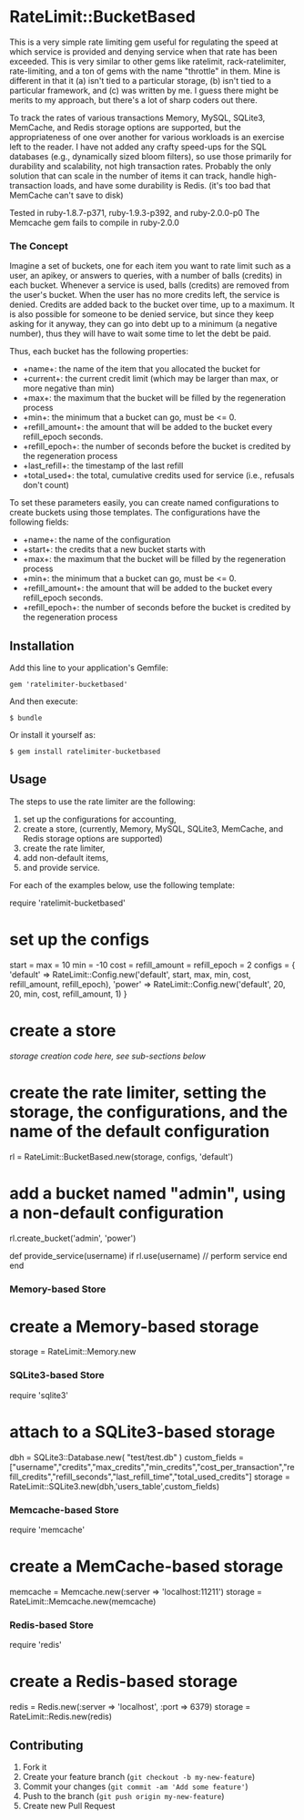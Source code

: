 # RateLimit::BucketBased

This is a very simple rate limiting gem useful for regulating the speed at which service is provided and denying service when that rate has been exceeded.  This is very similar to other gems like ratelimit, rack-ratelimiter, rate-limiting, and a ton of gems with the name "throttle" in them.  Mine is different in that it (a) isn't tied to a particular storage, (b) isn't tied to a particular framework, and (c) was written by me.  I guess there might be merits to my approach, but there's a lot of sharp coders out there.

To track the rates of various transactions Memory, MySQL, SQLite3, MemCache, and Redis storage options are supported, but the appropriateness of one over another for various workloads is an exercise left to the reader. I have not added any crafty speed-ups for the SQL databases (e.g., dynamically sized bloom filters), so use those primarily for durability and scalability, not high transaction rates.  Probably the only solution that can scale in the number of items it can track, handle high-transaction loads, and have some durability is Redis.  (it's too bad that MemCache can't save to disk)

Tested in ruby-1.8.7-p371, ruby-1.9.3-p392, and ruby-2.0.0-p0
The Memcache gem fails to compile in ruby-2.0.0

### The Concept

Imagine a set of buckets, one for each item you want to rate limit such as a user, an apikey, or answers to queries, with a number of balls (credits) in each bucket.  Whenever a service is used, balls (credits) are removed from the user's bucket.  When the user has no more credits left, the service is denied.  Credits are added back to the bucket over time, up to a maximum.  It is also possible for someone to be denied service, but since they keep asking for it anyway, they can go into debt up to a minimum (a negative number), thus they will have to wait some time to let the debt be paid.

Thus, each bucket has the following properties:
* +name+: the name of the item that you allocated the bucket for
* +current+: the current credit limit (which may be larger than max, or more negative than min)
* +max+: the maximum that the bucket will be filled by the regeneration process
* +min+: the minimum that a bucket can go, must be <= 0.
* +refill_amount+: the amount that will be added to the bucket every refill_epoch seconds.
* +refill_epoch+: the number of seconds before the bucket is credited by the regeneration process
* +last_refill+: the timestamp of the last refill
* +total_used+: the total, cumulative credits used for service (i.e., refusals don't count)

To set these parameters easily, you can create named configurations to create buckets using those templates.  The configurations have the following fields:
* +name+: the name of the configuration
* +start+: the credits that a new bucket starts with
* +max+: the maximum that the bucket will be filled by the regeneration process
* +min+: the minimum that a bucket can go, must be <= 0.
* +refill_amount+: the amount that will be added to the bucket every refill_epoch seconds.
* +refill_epoch+: the number of seconds before the bucket is credited by the regeneration process


## Installation

Add this line to your application's Gemfile:

    gem 'ratelimiter-bucketbased'

And then execute:

    $ bundle

Or install it yourself as:

    $ gem install ratelimiter-bucketbased

## Usage

The steps to use the rate limiter are the following:
1. set up the configurations for accounting, 
1. create a store, (currently, Memory, MySQL, SQLite3, MemCache, and Redis storage options are supported)
1. create the rate limiter, 
1. add non-default items, 
1. and provide service.

For each of the examples below, use the following template:

  require 'ratelimit-bucketbased'

  # set up the configs
  start = max = 10
  min = -10
  cost = refill_amount = refill_epoch = 2
  configs = { 
    'default' => RateLimit::Config.new('default', start, max, min, cost, refill_amount, refill_epoch),
    'power' => RateLimit::Config.new('default', 20, 20, min, cost, refill_amount, 1)
  }

  # create a store
  *storage creation code here, see sub-sections below*

  # create the rate limiter, setting the storage, the configurations, and the name of the default configuration
  rl = RateLimit::BucketBased.new(storage, configs, 'default')
  # add a bucket named "admin", using a non-default configuration
  rl.create_bucket('admin', 'power')

  def provide_service(username)
    if rl.use(username)
      // perform service
    end
  end

### Memory-based Store

  # create a Memory-based storage
  storage = RateLimit::Memory.new

### SQLite3-based Store

  require 'sqlite3'

  # attach to a SQLite3-based storage
  dbh = SQLite3::Database.new( "test/test.db" )
  custom_fields = ["username","credits","max_credits","min_credits","cost_per_transaction","refill_credits","refill_seconds","last_refill_time","total_used_credits"]
  storage = RateLimit::SQLite3.new(dbh,'users_table',custom_fields)

### Memcache-based Store

  require 'memcache'

  # create a MemCache-based storage
  memcache = Memcache.new(:server => 'localhost:11211')
  storage = RateLimit::Memcache.new(memcache)

### Redis-based Store

  require 'redis'

  # create a Redis-based storage
  redis = Redis.new(:server => 'localhost', :port => 6379)
  storage = RateLimit::Redis.new(redis)

## Contributing

1. Fork it
2. Create your feature branch (`git checkout -b my-new-feature`)
3. Commit your changes (`git commit -am 'Add some feature'`)
4. Push to the branch (`git push origin my-new-feature`)
5. Create new Pull Request
